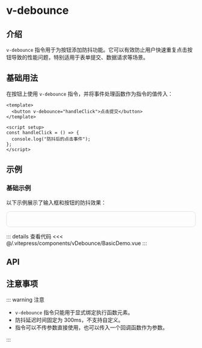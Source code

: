 # v-debounce

## 介绍

`v-debounce` 指令用于为按钮添加防抖功能。它可以有效防止用户快速重复点击按钮导致的性能问题，特别适用于表单提交、数据请求等场景。

## 基础用法

在按钮上使用 `v-debounce` 指令，并将事件处理函数作为指令的值传入：

```vue
<template>
  <button v-debounce="handleClick">点击提交</button>
</template>

<script setup>
const handleClick = () => {
  console.log("防抖后的点击事件");
};
</script>
```

## 示例

### 基础示例

以下示例展示了输入框和按钮的防抖效果：

<div class="demo-container">
  <BasicDemo />
</div>

::: details 查看代码
<<< @/.vitepress/components/vDebounce/BasicDemo.vue
:::

## API

<ApiTable :data="data" />

## 注意事项

::: warning 注意

- `v-debounce` 指令只能用于显式绑定执行函数元素。
- 防抖延迟时间固定为 300ms，不支持自定义。
- 指令可以不传参数直接使用，也可以传入一个回调函数作为参数。

:::

<script setup>
import BasicDemo from '../.vitepress/components/vDebounce/BasicDemo.vue'
import ApiTable from '../.vitepress/components/ApiTable.vue'

const data = [
    {
        name:"event",
        type:"Function",
        required:true,
        description:"防抖触发的回调函数",
        default:"-"
    }
]
</script>

<style>
.demo-container {
  border: 1px solid #ddd;
  padding: 20px;
  border-radius: 10px;
  display: flex;
  flex-direction: column;
  gap: 20px;
}
</style>

